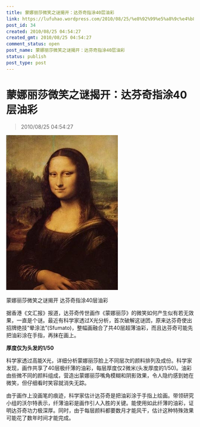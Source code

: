 ```yaml
---
title: 蒙娜丽莎微笑之谜揭开：达芬奇指涂40层油彩
link: https://lufuhao.wordpress.com/2010/08/25/%e8%92%99%e5%a8%9c%e4%b8%bd%e8%8e%8e%e5%be%ae%e7%ac%91%e4%b9%8b%e8%b0%9c%e6%8f%ad%e5%bc%80%ef%bc%9a%e8%be%be%e8%8a%ac%e5%a5%87%e6%8c%87%e6%b6%8240%e5%b1%82%e6%b2%b9%e5%bd%a9/
post_id: 34
created: 2010/08/25 04:54:27
created_gmt: 2010/08/25 04:54:27
comment_status: open
post_name: 蒙娜丽莎微笑之谜揭开：达芬奇指涂40层油彩
status: publish
post_type: post
---
```


# 蒙娜丽莎微笑之谜揭开：达芬奇指涂40层油彩

> 2010/08/25 04:54:27

 

![20100825-045427-0001](/assets/images/20100825-045427-0001.jpg)

蒙娜丽莎微笑之谜揭开 达芬奇指涂40层油彩

据香港《文汇报》报道，达芬奇传世画作《蒙娜丽莎》的微笑如何产生似有若无效果，一直是个谜。最近有科学家透过X光分析，首次破解这谜团，原来达芬奇使出招牌绝技“晕涂法”(Sfumato)，整幅画融合了共40层超薄油彩，而且达芬奇可能先把油彩涂在手指，再抹在画上。

**厚度仅为头发的1/50**

科学家透过高能X光，详细分析蒙娜丽莎脸上不同层次的颜料排列及成份。科学家发现，画作共享了40层极纤薄的油彩，每层厚度仅2微米(头发厚度的1/50)。油彩由些微不同的颜料组成，营造出蒙娜丽莎嘴角模糊和阴影效果，令人隐约感到她在微笑，但仔细看时笑容就消失无踪。

由于画作上没画笔的痕迹，科学家估计达芬奇是把油彩涂于手指上绘画。带领研究小组的沃尔特表示，纤薄油彩是画作引人入胜的关键。能使用如此纤薄的油彩，证明达芬奇功力极深厚。同时，由于每层颜料都要数月才能风干，估计这种特殊效果可能花了数年时间才能完成。
